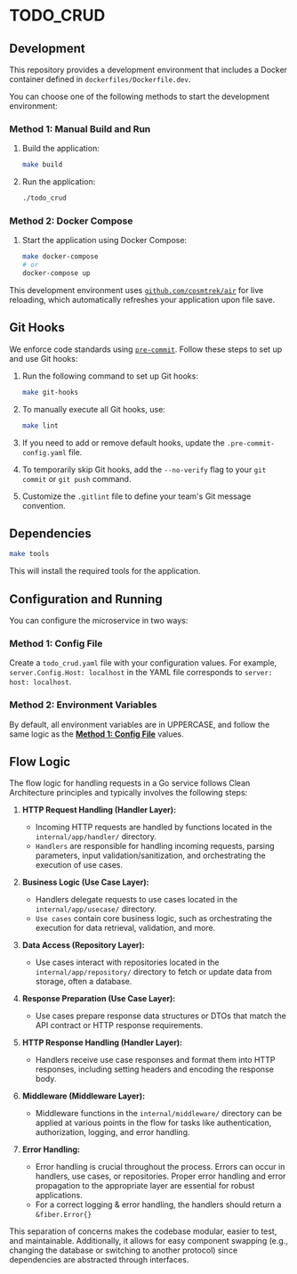 # TODO_CRUD

## Development

This repository provides a development environment that includes a Docker container defined in `dockerfiles/Dockerfile.dev`.

You can choose one of the following methods to start the development environment:

### Method 1: Manual Build and Run

1. Build the application:

   ```sh
   make build
   ```

2. Run the application:

   ```sh
   ./todo_crud
   ```

### Method 2: Docker Compose

1. Start the application using Docker Compose:

   ```sh
   make docker-compose
   # or
   docker-compose up
   ```

This development environment uses [`github.com/cosmtrek/air`](https://github.com/cosmtrek/air) for live reloading, which automatically refreshes your application upon file save.

## Git Hooks

We enforce code standards using [`pre-commit`](https://pre-commit.com/). Follow these steps to set up and use Git hooks:

1. Run the following command to set up Git hooks:

   ```sh
   make git-hooks
   ```

2. To manually execute all Git hooks, use:

   ```sh
   make lint
   ```

3. If you need to add or remove default hooks, update the `.pre-commit-config.yaml` file.

4. To temporarily skip Git hooks, add the `--no-verify` flag to your `git commit` or `git push` command.

5. Customize the `.gitlint` file to define your team's Git message convention.

## Dependencies

```sh
make tools
```

This will install the required tools for the application.

## Configuration and Running

You can configure the microservice in two ways:

### Method 1: Config File

Create a `todo_crud.yaml` file with your configuration values. For example, `server.Config.Host: localhost` in the YAML file corresponds to `server: host: localhost`.

### Method 2: Environment Variables

By default, all environment variables are in UPPERCASE, and follow the same logic as the [**Method 1: Config File**](#method-1-config-file) values.

## Flow Logic

The flow logic for handling requests in a Go service follows Clean Architecture principles and typically involves the following steps:

1. **HTTP Request Handling (Handler Layer):**
    - Incoming HTTP requests are handled by functions located in the `internal/app/handler/` directory.
    - `Handlers` are responsible for handling incoming requests, parsing parameters, input validation/sanitization, and orchestrating the execution of use cases.

2. **Business Logic (Use Case Layer):**
    - Handlers delegate requests to use cases located in the `internal/app/usecase/` directory.
    - `Use cases` contain core business logic, such as orchestrating the execution for data retrieval, validation, and more.

3. **Data Access (Repository Layer):**
    - Use cases interact with repositories located in the `internal/app/repository/` directory to fetch or update data from storage, often a database.

4. **Response Preparation (Use Case Layer):**
    - Use cases prepare response data structures or DTOs that match the API contract or HTTP response requirements.

5. **HTTP Response Handling (Handler Layer):**
    - Handlers receive use case responses and format them into HTTP responses, including setting headers and encoding the response body.

6. **Middleware (Middleware Layer):**
    - Middleware functions in the `internal/middleware/` directory can be applied at various points in the flow for tasks like authentication, authorization, logging, and error handling.

7. **Error Handling:**
    - Error handling is crucial throughout the process. Errors can occur in handlers, use cases, or repositories. Proper error handling and error propagation to the appropriate layer are essential for robust applications.
    - For a correct logging & error handling, the handlers should return a `&fiber.Error{}`

This separation of concerns makes the codebase modular, easier to test, and maintainable. Additionally, it allows for easy component swapping (e.g., changing the database or switching to another protocol) since dependencies are abstracted through interfaces.
